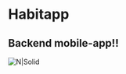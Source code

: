 # Habitapp

## Backend mobile-app!!

![N|Solid](https://i.ibb.co/7Yn1nRs/1-Jr3-NFSKTf-QWRUyjbl-BSKeg.png)
